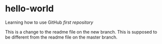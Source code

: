 # hello-world
Learning how to use GitHub *first repository*

This is a change to the readme file on the new branch.
This is supposed to be different from the readme file on the master branch.
